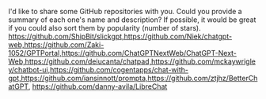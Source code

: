 I'd like to share some GitHub repositories with you.  Could you provide a summary of each one's name and description? If possible, it would be great if you could also sort them by popularity (number of stars).
https://github.com/ShipBit/slickgpt,https://github.com/Niek/chatgpt-web,https://github.com/Zaki-1052/GPTPortal,https://github.com/ChatGPTNextWeb/ChatGPT-Next-Web,https://github.com/deiucanta/chatpad,https://github.com/mckaywrigley/chatbot-ui,https://github.com/cogentapps/chat-with-gpt,https://github.com/iansinnott/prompta,https://github.com/ztjhz/BetterChatGPT,
https://github.com/danny-avila/LibreChat
